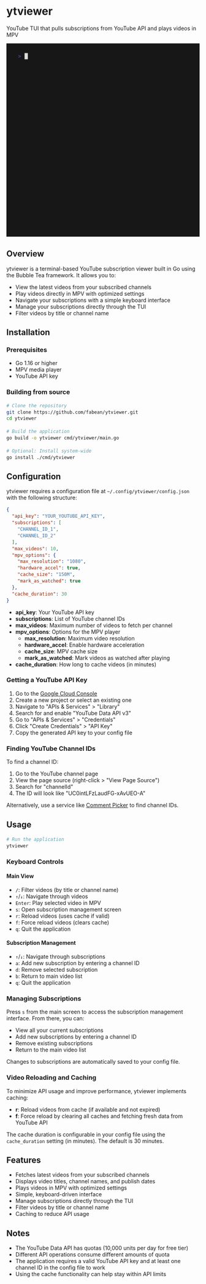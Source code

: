 # ytviewer
YouTube TUI that pulls subscriptions from YouTube API and plays videos in MPV

![ytviewer demo](https://github.com/fabean/ytviewer/raw/main/ytviewer.gif)

## Overview

ytviewer is a terminal-based YouTube subscription viewer built in Go using the Bubble Tea framework. It allows you to:

- View the latest videos from your subscribed channels
- Play videos directly in MPV with optimized settings
- Navigate your subscriptions with a simple keyboard interface
- Manage your subscriptions directly through the TUI
- Filter videos by title or channel name

## Installation

### Prerequisites

- Go 1.16 or higher
- MPV media player
- YouTube API key

### Building from source

```bash
# Clone the repository
git clone https://github.com/fabean/ytviewer.git
cd ytviewer

# Build the application
go build -o ytviewer cmd/ytviewer/main.go

# Optional: Install system-wide
go install ./cmd/ytviewer
```
## Configuration

ytviewer requires a configuration file at `~/.config/ytviewer/config.json` with the following structure:

```json
{
  "api_key": "YOUR_YOUTUBE_API_KEY",
  "subscriptions": [
    "CHANNEL_ID_1",
    "CHANNEL_ID_2"
  ],
  "max_videos": 10,
  "mpv_options": {
    "max_resolution": "1080",
    "hardware_accel": true,
    "cache_size": "150M",
    "mark_as_watched": true
  },
  "cache_duration": 30
}
```

- **api_key**: Your YouTube API key
- **subscriptions**: List of YouTube channel IDs
- **max_videos**: Maximum number of videos to fetch per channel
- **mpv_options**: Options for the MPV player
  - **max_resolution**: Maximum video resolution
  - **hardware_accel**: Enable hardware acceleration
  - **cache_size**: MPV cache size
  - **mark_as_watched**: Mark videos as watched after playing
- **cache_duration**: How long to cache videos (in minutes)

### Getting a YouTube API Key

1. Go to the [Google Cloud Console](https://console.cloud.google.com/)
2. Create a new project or select an existing one
3. Navigate to "APIs & Services" > "Library"
4. Search for and enable "YouTube Data API v3"
5. Go to "APIs & Services" > "Credentials"
6. Click "Create Credentials" > "API Key"
7. Copy the generated API key to your config file

### Finding YouTube Channel IDs

To find a channel ID:

1. Go to the YouTube channel page
2. View the page source (right-click > "View Page Source")
3. Search for "channelId"
4. The ID will look like "UC0intLFzLaudFG-xAvUEO-A"

Alternatively, use a service like [Comment Picker](https://commentpicker.com/youtube-channel-id.php) to find channel IDs.

## Usage

```bash
# Run the application
ytviewer
```

### Keyboard Controls

#### Main View
- `/`: Filter videos (by title or channel name)
- `↑`/`↓`: Navigate through videos
- `Enter`: Play selected video in MPV
- `s`: Open subscription management screen
- `r`: Reload videos (uses cache if valid)
- `f`: Force reload videos (clears cache)
- `q`: Quit the application

#### Subscription Management
- `↑`/`↓`: Navigate through subscriptions
- `a`: Add new subscription by entering a channel ID
- `d`: Remove selected subscription
- `b`: Return to main video list
- `q`: Quit the application

### Managing Subscriptions

Press `s` from the main screen to access the subscription management interface. From there, you can:

- View all your current subscriptions
- Add new subscriptions by entering a channel ID
- Remove existing subscriptions
- Return to the main video list

Changes to subscriptions are automatically saved to your config file.

### Video Reloading and Caching

To minimize API usage and improve performance, ytviewer implements caching:

- **r**: Reload videos from cache (if available and not expired)
- **f**: Force reload by clearing all caches and fetching fresh data from YouTube API

The cache duration is configurable in your config file using the `cache_duration` setting (in minutes). The default is 30 minutes.

## Features

- Fetches latest videos from your subscribed channels
- Displays video titles, channel names, and publish dates
- Plays videos in MPV with optimized settings
- Simple, keyboard-driven interface
- Manage subscriptions directly through the TUI
- Filter videos by title or channel name
- Caching to reduce API usage

## Notes

- The YouTube Data API has quotas (10,000 units per day for free tier)
- Different API operations consume different amounts of quota
- The application requires a valid YouTube API key and at least one channel ID in the config file to work
- Using the cache functionality can help stay within API limits
